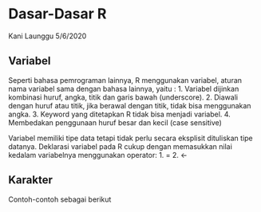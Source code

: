 Dasar-Dasar R
================
Kani Launggu
5/6/2020

## Variabel

Seperti bahasa pemrograman lainnya, R menggunakan variabel, aturan nama
variabel sama dengan bahasa lainnya, yaitu : 1. Variabel dijinkan
kombinasi huruf, angka, titik dan garis bawah (underscore). 2. Diawali
dengan huruf atau titik, jika berawal dengan titik, tidak bisa
menggunakan angka. 3. Keyword yang ditetapkan R tidak bisa menjadi
variabel. 4. Membedakan penggunaan huruf besar dan kecil (case
sensitive)

Variabel memiliki tipe data tetapi tidak perlu secara eksplisit
dituliskan tipe datanya. Deklarasi variabel pada R cukup dengan
memasukkan nilai kedalam variabelnya menggunakan operator: 1. = 2. \<-

## Karakter

Contoh-contoh sebagai berikut
